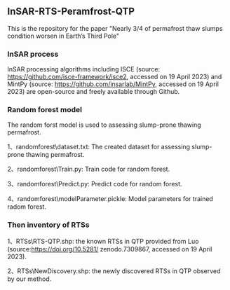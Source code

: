 ## InSAR-RTS-Peramfrost-QTP
This is the repository for the paper "Nearly 3/4 of permafrost thaw slumps condition worsen in Earth’s Third Pole"
### InSAR process
InSAR processing algorithms including ISCE (source: https://github.com/isce-framework/isce2, accessed on 19 April 2023) and MintPy (source: https://github.com/insarlab/MintPy, accessed on 19 April 2023) are open-source and freely available through Github.
### Random forest model
The random forst model is used to assessing slump-prone thawing permafrost.<br>

1、randomforest\dataset.txt: The created dataset for assessing slump-prone thawing permafrost. <br>

2、randomforest\Train.py: Train code for random forest. <br>

3、randomforest\Predict.py: Predict code for random forest. <br>

4、randomforest\modelParameter.pickle: Model parameters for trained radom forest. <br>

### Then inventory of RTSs
1、RTSs\RTS-QTP.shp: the known RTSs in QTP provided from Luo (source:https://doi.org/10.5281/ zenodo.7309867, accessed on 19 April 2023). <br>

2、RTSs\NewDiscovery.shp: the newly discovered RTSs in QTP observed by our method.<br>
